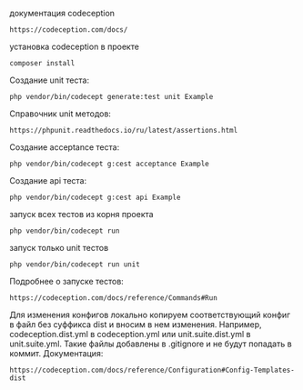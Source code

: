 документация codeception

    https://codeception.com/docs/

установка codeception в проекте

    composer install
Создание unit теста:

    php vendor/bin/codecept generate:test unit Example
Справочник unit методов:

    https://phpunit.readthedocs.io/ru/latest/assertions.html
Создание acceptance теста:

    php vendor/bin/codecept g:cest acceptance Example
Создание api теста:

    php vendor/bin/codecept g:cest api Example
запуск всех тестов из корня проекта

    php vendor/bin/codecept run
запуск только unit тестов

    php vendor/bin/codecept run unit
Подробнее о запуске тестов:

    https://codeception.com/docs/reference/Commands#Run
 
Для изменения конфигов локально копируем соответствующий конфиг в файл без суффикса dist
 и вносим в нем изменения. Например, codeception.dist.yml в codeception.yml или unit.suite.dist.yml в unit.suite.yml. Такие файлы добавлены в .gitignore
  и не будут попадать в коммит. Документация:

    https://codeception.com/docs/reference/Configuration#Config-Templates-dist 
